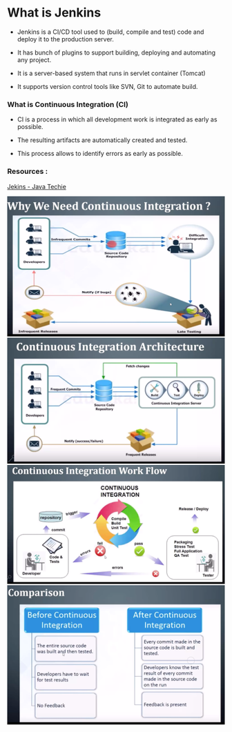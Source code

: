 # What is Jenkins

- Jenkins is a CI/CD tool used to (build, compile and test) code and deploy it to the production server.

- It has bunch of plugins to support building, deploying and automating any project.

- It is a server-based system that runs in servlet container (Tomcat)

- It supports version control tools like SVN, Git to automate build.

### What is Continuous Integration (CI)

- CI is a process in which all development work is integrated as early as possible.

- The resulting artifacts are automatically created and tested.

- This process allows to identify errors as early as possible.

### Resources :
[Jekins - Java Techie](https://youtu.be/1QLMqyFFEzU?si=IR207ynGhIsXyKnw)


![Need of CI](../assets/jenkins/Need4CI.png)
![CI Architecture](../assets/jenkins/CI-Architectuer.png)
![CI Workflow](../assets/jenkins/CI-Workflow.png)
![Comparison](../assets/jenkins/conclusion.png)